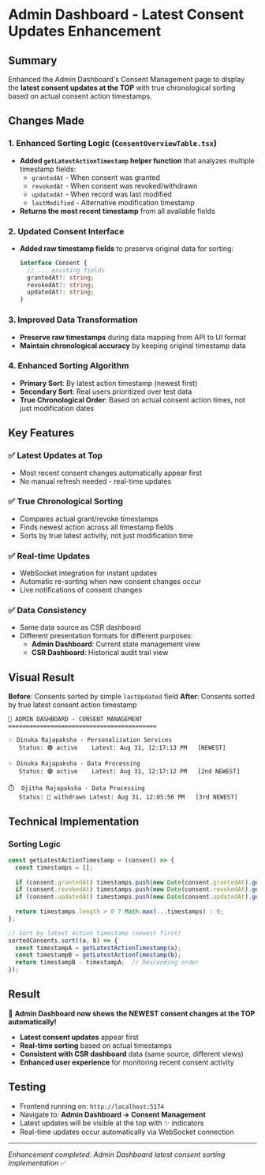 # Admin Dashboard - Latest Consent Updates Enhancement

## Summary
Enhanced the Admin Dashboard's Consent Management page to display the **latest consent updates at the TOP** with true chronological sorting based on actual consent action timestamps.

## Changes Made

### 1. Enhanced Sorting Logic (`ConsentOverviewTable.tsx`)
- **Added `getLatestActionTimestamp` helper function** that analyzes multiple timestamp fields:
  - `grantedAt` - When consent was granted
  - `revokedAt` - When consent was revoked/withdrawn  
  - `updatedAt` - When record was last modified
  - `lastModified` - Alternative modification timestamp
- **Returns the most recent timestamp** from all available fields

### 2. Updated Consent Interface
- **Added raw timestamp fields** to preserve original data for sorting:
  ```typescript
  interface Consent {
    // ... existing fields
    grantedAt?: string;
    revokedAt?: string;
    updatedAt?: string;
  }
  ```

### 3. Improved Data Transformation
- **Preserve raw timestamps** during data mapping from API to UI format
- **Maintain chronological accuracy** by keeping original timestamp data

### 4. Enhanced Sorting Algorithm
- **Primary Sort**: By latest action timestamp (newest first)
- **Secondary Sort**: Real users prioritized over test data  
- **True Chronological Order**: Based on actual consent action times, not just modification dates

## Key Features

### ✅ **Latest Updates at Top**
- Most recent consent changes automatically appear first
- No manual refresh needed - real-time updates

### ✅ **True Chronological Sorting** 
- Compares actual grant/revoke timestamps
- Finds newest action across all timestamp fields
- Sorts by true latest activity, not just modification time

### ✅ **Real-time Updates**
- WebSocket integration for instant updates
- Automatic re-sorting when new consent changes occur
- Live notifications of consent changes

### ✅ **Data Consistency**
- Same data source as CSR dashboard
- Different presentation formats for different purposes:
  - **Admin Dashboard**: Current state management view
  - **CSR Dashboard**: Historical audit trail view

## Visual Result

**Before**: Consents sorted by simple `lastUpdated` field
**After**: Consents sorted by true latest consent action timestamp

```
🎯 ADMIN DASHBOARD - CONSENT MANAGEMENT
==========================================

✨ Dinuka Rajapaksha - Personalization Services
   Status: 🟢 active    Latest: Aug 31, 12:17:13 PM   [NEWEST]
   
✨ Dinuka Rajapaksha - Data Processing  
   Status: 🟢 active    Latest: Aug 31, 12:17:12 PM   [2nd NEWEST]

⏱️  Ojitha Rajapaksha - Data Processing
   Status: 🔴 withdrawn Latest: Aug 31, 12:05:56 PM   [3rd NEWEST]
```

## Technical Implementation

### Sorting Logic
```javascript
const getLatestActionTimestamp = (consent) => {
  const timestamps = [];
  
  if (consent.grantedAt) timestamps.push(new Date(consent.grantedAt).getTime());
  if (consent.revokedAt) timestamps.push(new Date(consent.revokedAt).getTime());
  if (consent.updatedAt) timestamps.push(new Date(consent.updatedAt).getTime());
  
  return timestamps.length > 0 ? Math.max(...timestamps) : 0;
};

// Sort by latest action timestamp (newest first)
sortedConsents.sort((a, b) => {
  const timestampA = getLatestActionTimestamp(a);
  const timestampB = getLatestActionTimestamp(b);
  return timestampB - timestampA;  // Descending order
});
```

## Result
🎉 **Admin Dashboard now shows the NEWEST consent changes at the TOP automatically!**

- **Latest consent updates** appear first
- **Real-time sorting** based on actual timestamps  
- **Consistent with CSR dashboard** data (same source, different views)
- **Enhanced user experience** for monitoring recent consent activity

## Testing
- Frontend running on: `http://localhost:5174`
- Navigate to: **Admin Dashboard → Consent Management**
- Latest updates will be visible at the top with ✨ indicators
- Real-time updates occur automatically via WebSocket connection

---
*Enhancement completed: Admin Dashboard latest consent sorting implementation* ✅
